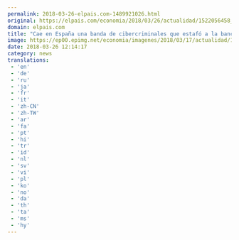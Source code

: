 ```yaml
---
permalink: 2018-03-26-elpais.com-1489921026.html
original: https://elpais.com/economia/2018/03/26/actualidad/1522056458_237222.html#?ref=rss&format=simple&link=link
domain: elpais.com
title: "Cae en España una banda de cibercriminales que estafó a la banca 1.000 millones"
image: https://ep00.epimg.net/economia/imagenes/2018/03/17/actualidad/1521285539_101354_1521285752_rrss_normal.jpg
date: 2018-03-26 12:14:17
category: news
translations: 
 - 'en'
 - 'de'
 - 'ru'
 - 'ja'
 - 'fr'
 - 'it'
 - 'zh-CN'
 - 'zh-TW'
 - 'ar'
 - 'fa'
 - 'pt'
 - 'hi'
 - 'tr'
 - 'id'
 - 'nl'
 - 'sv'
 - 'vi'
 - 'pl'
 - 'ko'
 - 'no'
 - 'da'
 - 'th'
 - 'ta'
 - 'ms'
 - 'hy'
---
```


